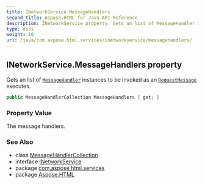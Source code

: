 ```yaml
---
title: INetworkService.MessageHandlers
second_title: Aspose.HTML for Java API Reference
description: INetworkService property. Gets an list of MessageHandler instances to be invoked as an RequestMessage executes
type: docs
weight: 10
url: /java/com.aspose.html.services/inetworkservice/messagehandlers/
---
```

## INetworkService.MessageHandlers property

Gets an list of [`MessageHandler`](../../../com.aspose.html.net/messagehandler/) instances to be invoked as an [`RequestMessage`](../../../com.aspose.html.net/requestmessage/) executes.

```java
public MessageHandlerCollection MessageHandlers { get; }
```

### Property Value

The message handlers.

### See Also

* class [MessageHandlerCollection](../../../com.aspose.html.net/messagehandlercollection/)
* interface [INetworkService](../)
* package [com.aspose.html.services](../../inetworkservice/)
* package [Aspose.HTML](../../../)
